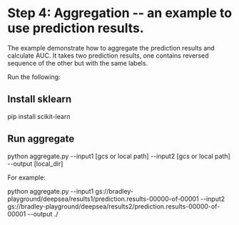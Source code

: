 # Step 4: Aggregation -- an example to use prediction results.

The example demonstrate how to aggregate the prediction results and calculate AUC. It takes
two prediction results, one contains reversed sequence of the other but with the same labels.

Run the following:

## Install sklearn

pip install scikit-learn

## Run aggregate

python aggregate.py --input1 [gcs or local path] --input2 [gcs or local path] --output [local_dir]

For example: 

python aggregate.py --input1 gs://bradley-playground/deepsea/results1/prediction.results-00000-of-00001 --input2 gs://bradley-playground/deepsea/results2/prediction.results-00000-of-00001 --output ./


